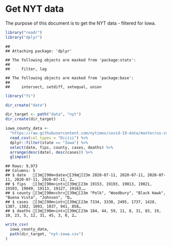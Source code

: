 Get NYT data
================

The purpose of this document is to get the NYT data - filtered for Iowa.

``` r
library("readr")
library("dplyr")
```

    ## 
    ## Attaching package: 'dplyr'

    ## The following objects are masked from 'package:stats':
    ## 
    ##     filter, lag

    ## The following objects are masked from 'package:base':
    ## 
    ##     intersect, setdiff, setequal, union

``` r
library("fs")
```

``` r
dir_create("data")

dir_target <- path("data", "nyt")
dir_create(dir_target)
```

``` r
iowa_county_data <- 
  "https://raw.githubusercontent.com/nytimes/covid-19-data/master/us-counties.csv" %>%
  read_csv(col_types = "Dcciii") %>%
  dplyr::filter(state == "Iowa") %>%
  select(date, fips, county, cases, deaths) %>%
  arrange(desc(date), desc(cases)) %>%
  glimpse()
```

    ## Rows: 9,973
    ## Columns: 5
    ## $ date   [3m[90m<date>[39m[23m 2020-07-11, 2020-07-11, 2020-07-11, 2020-07-11, 2020-07-11, 2…
    ## $ fips   [3m[90m<int>[39m[23m 19153, 19193, 19013, 19021, 19103, 19049, 19113, 19127, 19163,…
    ## $ county [3m[90m<chr>[39m[23m "Polk", "Woodbury", "Black Hawk", "Buena Vista", "Johnson", "D…
    ## $ cases  [3m[90m<int>[39m[23m 7334, 3330, 2495, 1737, 1428, 1387, 1382, 1093, 1037, 941, 858…
    ## $ deaths [3m[90m<int>[39m[23m 184, 44, 59, 11, 8, 31, 83, 19, 10, 23, 5, 12, 31, 45, 3, 0, 2…

``` r
write_csv(
  iowa_county_data,
  path(dir_target, "nyt-iowa.csv")
)
```
